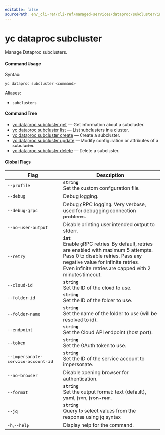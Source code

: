 ```yaml
---
editable: false
sourcePath: en/_cli-ref/cli-ref/managed-services/dataproc/subcluster/index.md
---
```


# yc dataproc subcluster

Manage Dataproc subclusters.

#### Command Usage

Syntax: 

`yc dataproc subcluster <command>`

Aliases: 

- `subclusters`

#### Command Tree

- [yc dataproc subcluster get](get.md) — Get information about a subcluster.
- [yc dataproc subcluster list](list.md) — List subclusters in a cluster.
- [yc dataproc subcluster create](create.md) — Create a subcluster.
- [yc dataproc subcluster update](update.md) — Modify configuration or attributes of a subcluster.
- [yc dataproc subcluster delete](delete.md) — Delete a subcluster.

#### Global Flags

| Flag | Description |
|----|----|
|`--profile`|<b>`string`</b><br/>Set the custom configuration file.|
|`--debug`|Debug logging.|
|`--debug-grpc`|Debug gRPC logging. Very verbose, used for debugging connection problems.|
|`--no-user-output`|Disable printing user intended output to stderr.|
|`--retry`|<b>`int`</b><br/>Enable gRPC retries. By default, retries are enabled with maximum 5 attempts.<br/>Pass 0 to disable retries. Pass any negative value for infinite retries.<br/>Even infinite retries are capped with 2 minutes timeout.|
|`--cloud-id`|<b>`string`</b><br/>Set the ID of the cloud to use.|
|`--folder-id`|<b>`string`</b><br/>Set the ID of the folder to use.|
|`--folder-name`|<b>`string`</b><br/>Set the name of the folder to use (will be resolved to id).|
|`--endpoint`|<b>`string`</b><br/>Set the Cloud API endpoint (host:port).|
|`--token`|<b>`string`</b><br/>Set the OAuth token to use.|
|`--impersonate-service-account-id`|<b>`string`</b><br/>Set the ID of the service account to impersonate.|
|`--no-browser`|Disable opening browser for authentication.|
|`--format`|<b>`string`</b><br/>Set the output format: text (default), yaml, json, json-rest.|
|`--jq`|<b>`string`</b><br/>Query to select values from the response using jq syntax|
|`-h`,`--help`|Display help for the command.|
